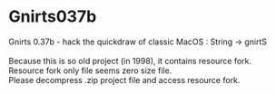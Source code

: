 Gnirts037b
==========

Gnirts 0.37b - hack the quickdraw of classic MacOS : String -> gnirtS<br/>
<br/>
Because this is so old project (in 1998), it contains resource fork.<br/>
Resource fork only file seems zero size file.<br/>
Please decompress .zip project file and access resource fork.<br/>
